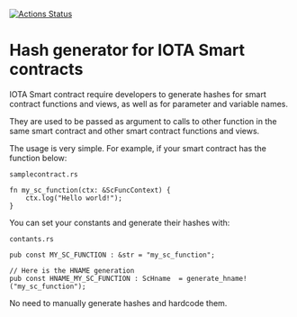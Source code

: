 [![Actions Status](https://github.com/brunoamancio/IOTA-SC-HName-Generator/workflows/Build%20and%20test/badge.svg)](https://github.com/{user}/{repo}/actions)

# Hash generator for IOTA Smart contracts

IOTA Smart contract require developers to generate hashes for smart contract functions and views, as well as for parameter and variable names. 

They are used to be passed as argument to calls to other function in the same smart contract and other smart contract functions and views.

The usage is very simple. For example, if your smart contract has the function below:

`samplecontract.rs`
```
fn my_sc_function(ctx: &ScFuncContext) {
    ctx.log("Hello world!");
}
```

You can set your constants and generate their hashes with:

`contants.rs`
```
pub const MY_SC_FUNCTION : &str = "my_sc_function";

// Here is the HNAME generation
pub const HNAME_MY_SC_FUNCTION : ScHname  = generate_hname!("my_sc_function");
```

No need to manually generate hashes and hardcode them.
